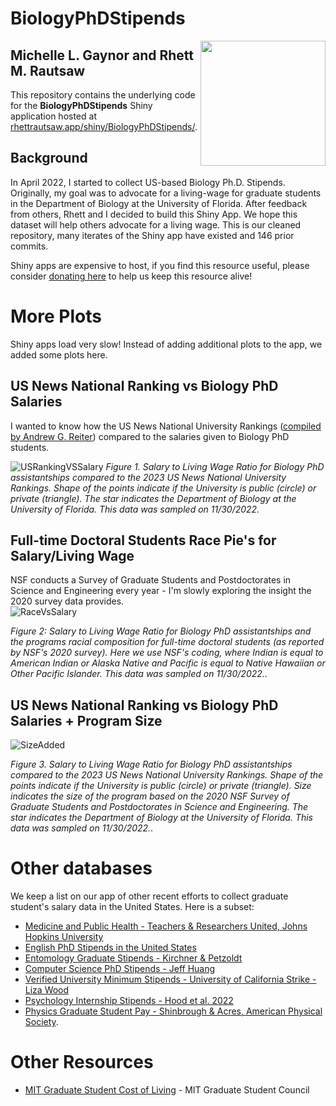 # BiologyPhDStipends
<img align="right" src="BiologyPhDStipends.svg" width=200>   

## Michelle L. Gaynor and Rhett M. Rautsaw     

This repository contains the underlying code for the **BiologyPhDStipends** Shiny application hosted at [rhettrautsaw.app/shiny/BiologyPhDStipends/](https://rhettrautsaw.app/shiny/BiologyPhDStipends/).   

## Background 

In April 2022, I started to collect US-based Biology Ph.D. Stipends. Originally, my goal was to advocate for a living-wage for graduate students in the Department of Biology at the University of Florida. After feedback from others, Rhett and I decided to build this Shiny App. We hope this dataset will help others advocate for a living wage. This is our cleaned repository, many iterates of the Shiny app have existed and 146 prior commits. 

Shiny apps are expensive to host, if you find this resource useful, please consider [donating here](https://givebutter.com/C2gRUO) to help us keep this resource alive! 


# More Plots
Shiny apps load very slow! Instead of adding additional plots to the app, we added some plots here.   

## US News National Ranking vs Biology PhD Salaries   
I wanted to know how the US News National University Rankings ([compiled by Andrew G. Reiter](https://andyreiter.com/datasets/)) compared to the salaries given to Biology PhD students. 

![USRankingVSSalary](https://user-images.githubusercontent.com/29489651/205192147-fe1de5b5-c904-4a6c-8291-23ef8cfa8285.jpg)
*Figure 1. Salary to Living Wage Ratio for Biology PhD assistantships compared to the 2023 US News National University Rankings. Shape of the points indicate if the University is public (circle) or private (triangle). The star indicates the Department of Biology at the University of Florida. This data was sampled on 11/30/2022.*

## Full-time Doctoral Students Race Pie's for Salary/Living Wage
NSF conducts a Survey of Graduate Students and Postdoctorates in Science and Engineering every year - I'm slowly exploring the insight the 2020 survey data provides.   
![RaceVsSalary](https://user-images.githubusercontent.com/29489651/205301371-3f0856ca-07d7-424f-9728-6ac2b57b4a2f.jpg)

*Figure 2: Salary to Living Wage Ratio for Biology PhD assistantships and the programs racial composition for full-time doctoral students (as reported by NSF's 2020 survey). Here we use NSF's coding, where Indian is equal to American Indian or Alaska Native and Pacific is equal to Native Hawaiian or Other Pacific Islander. This data was sampled on 11/30/2022.*.  

## US News National Ranking vs Biology PhD Salaries + Program Size
![SizeAdded](https://user-images.githubusercontent.com/29489651/209470423-496246f7-86b0-4cee-bcf3-02ea14849cc3.jpg)

*Figure 3. Salary to Living Wage Ratio for Biology PhD assistantships compared to the 2023 US News National University Rankings. Shape of the points indicate if the University is public (circle) or private (triangle).  Size indicates the size of the program based on the 2020 NSF Survey of Graduate Students and Postdoctorates in Science and Engineering. The star indicates the Department of Biology at the University of Florida. This data was sampled on 11/30/2022.*.  



# Other databases 

We keep a list on our app of other recent efforts to collect graduate student's salary data in the United States. Here is a subset:   

  - [Medicine and Public Health - Teachers & Researchers United, Johns Hopkins University](https://docs.google.com/presentation/d/1U1WSWlAC-HUlfmuRHNRiFyJdRK3cgmcOKJS9N31YacE/edit)
  - [English PhD Stipends in the United States](https://profession.mla.org/english-phd-stipends-in-the-united-states-statistical-report/)  
  - [Entomology Graduate Stipends - Kirchner & Petzoldt](https://doi.org/10.1093/ae/tmac018)
  - [Computer Science PhD Stipends - Jeff Huang](https://jeffhuang.com/computer-science-open-data/#:~:text=awards%20collection.-,Verified%20Computer%20Science%20Ph.D.%20Stipends,-Computer%20Science%20Stipends) 
  - [Verified University Minimum Stipends - University of California Strike - Liza Wood](https://liza-wood.github.io/uc-strikevote-opinion.html)    
  - [Psychology Internship Stipends - Hood et al. 2022](https://psyarxiv.com/rm3bk)
  - [Physics Graduate Student Pay - Shinbrough & Acres, American Physical Society](https://engage.aps.org/fgsa/resources/pay-data). 

# Other Resources  

  - [MIT Graduate Student Cost of Living](https://gsc.mit.edu/committees/hca/cost-of-living/) - MIT Graduate Student Council
